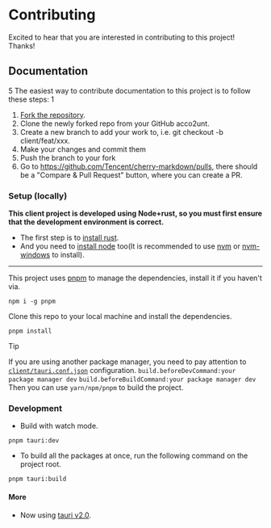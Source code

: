 # Contributing

Excited to hear that you are interested in contributing to this project! Thanks!

## Documentation
5
The easiest way to contribute documentation to this project is to follow these steps:
1
1. [Fork the repository](https://docs.github.com/zh/pull-requests/collaborating-with-pull-requests/working-with-forks/fork-a-repo).
2. Clone the newly forked repo from your GitHub acco2unt.
3. Create a new branch to add your work to, i.e. git checkout -b client/feat/xxx.
4. Make your changes and commit them
5. Push the branch to your fork
6. Go to <https://github.com/Tencent/cherry-markdown/pulls>, there should be a "Compare & Pull Request" button, where you can create a PR.

### Setup (locally)

**This client project is developed using Node+rust, so you must first ensure that the development environment is correct.**

- The first step is to [install rust](https://www.rust-lang.org/tools/install).
- And you need to [install node](https://nodejs.org/) too(It is recommended to use [nvm](https://github.com/nvm-sh/nvm) or [nvm-windows](https://github.com/coreybutler/nvm-windows) to install).

---
This project uses [pnpm](https://pnpm.io/) to manage the dependencies, install it if you haven't via.

```shell
npm i -g pnpm
```

Clone this repo to your local machine and install the dependencies.

```shell
pnpm install
```

> [!TIP]
> If you are using another package manager, you need to pay attention to [`client/tauri.conf.json`](./tauri.conf.json) configuration.
> `build.beforeDevCommand:your package manager dev`
> `build.beforeBuildCommand:your package manager dev`
> Then you can use `yarn/npm/pnpm` to build the project.

### Development

- Build with watch mode.

```shell
pnpm tauri:dev

```

- To build all the packages at once, run the following command on the project root.

```shell
pnpm tauri:build
```

#### More

- Now using [tauri v2.0](https://tauri.app/).
